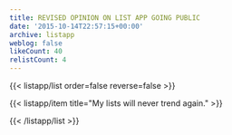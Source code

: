 ```yaml
---
title: REVISED OPINION ON LIST APP GOING PUBLIC
date: '2015-10-14T22:57:15+00:00'
archive: listapp
weblog: false
likeCount: 40
relistCount: 4
---
```



{{< listapp/list order=false reverse=false >}}

   {{< listapp/item title="My lists will never trend again." >}}

{{< /listapp/list >}}
